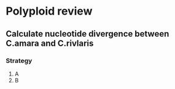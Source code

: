 # Polyploid review

## Calculate nucleotide divergence between C.amara and C.rivlaris

### Strategy
1. A
2. B
